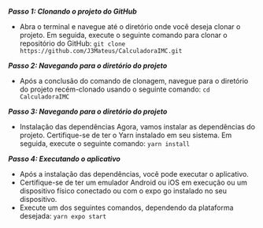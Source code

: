 ***Passo 1: Clonando o projeto do GitHub***
- Abra o terminal e navegue até o diretório onde você deseja clonar o projeto. Em seguida, execute o seguinte comando para clonar o repositório do GitHub:
```git clone https://github.com/J3Mateus/CalculadoraIMC.git ```

***Passo 2: Navegando para o diretório do projeto***
- Após a conclusão do comando de clonagem, navegue para o diretório do projeto recém-clonado usando o seguinte comando:
```cd CalculadoraIMC ```

***Passo 3: Navegando para o diretório do projeto***
-  Instalação das dependências
Agora, vamos instalar as dependências do projeto. Certifique-se de ter o Yarn instalado em seu sistema. Em seguida, execute o seguinte comando:
``` yarn install ```

***Passo 4: Executando o aplicativo***
- Após a instalação das dependências, você pode executar o aplicativo. 
- Certifique-se de ter um emulador Android ou iOS em execução ou um dispositivo físico conectado ou com o expo go instalado no seu dispositivo.
- Execute um dos seguintes comandos, dependendo da plataforma desejada: ```yarn expo start```
